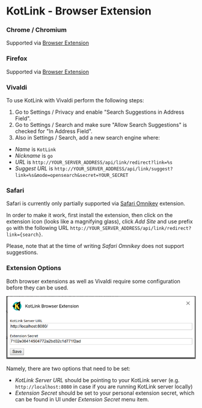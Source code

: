 # KotLink - Browser Extension

### Chrome / Chromium

Supported via [Browser Extension](https://chrome.google.com/webstore/detail/kotlink-browser-extension/cdkflkfieefihicjaidafmggjdnkakod)

### Firefox

Supported via [Browser Extension](https://addons.mozilla.org/en-US/firefox/addon/kotlink-browser-extension)

### Vivaldi

To use KotLink with Vivaldi perform the following steps:
1. Go to Settings / Privacy and enable "Search Suggestions in Address Field".
1. Go to Settings / Search and make sure "Allow Search Suggestions" is checked for "In Address Field".
1. Also in Settings / Search, add a new search engine where:
  - *Name* is `KotLink` 
  - *Nickname* is `go`
  - *URL* is `http://YOUR_SERVER_ADDRESS/api/link/redirect?link=%s`
  - *Suggest URL* is `http://YOUR_SERVER_ADDRESS/api/link/suggest?link=%s&mode=opensearch&secret=YOUR_SECRET`

### Safari

Safari is currently only partially supported via [Safari Omnikey](http://marioestrada.github.io/safari-omnikey/) extension.

In order to make it work, first install the extension, then click on the extension icon (looks like a magnifying glass), click *Add Site* 
and use prefix `go` with the following URL `http://YOUR_SERVER_ADDRESS/api/link/redirect?link={search}`.

Please, note that at the time of writing  *Safari Omnikey* does not support suggestions.

### Extension Options

Both browser extensions as well as Vivaldi require some configuration before they can be used.

![Extension Options](https://raw.githubusercontent.com/ilya40umov/KotLink/master/docs/images/extension-options.png)

Namely, there are two options that need to be set:

* *KotLink Server URL* should be pointing to your KotLink server (e.g. `http://localhost:8080` 
in case if you are running KotLink server locally)
* *Extension Secret* should be set to your personal extension secret, which can be found in UI under *Extension Secret* menu item.
